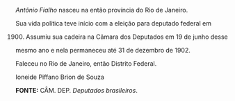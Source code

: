 

*Antônio Fialho* nasceu na então província do Rio de Janeiro.



Sua vida política teve início com a eleição para deputado federal em

1900. Assumiu sua cadeira na Câmara dos Deputados em 19 de junho desse

mesmo ano e nela permaneceu até 31 de dezembro de 1902.



Faleceu no Rio de Janeiro, então Distrito Federal.



Ioneide Piffano Brion de Souza



**FONTE:** CÂM. DEP. *Deputados brasileiros*.


